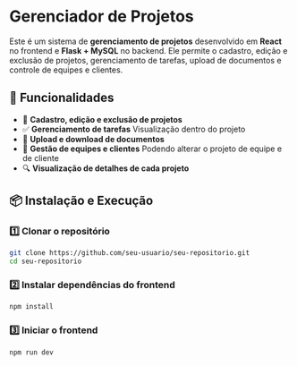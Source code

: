 # Gerenciador de Projetos

Este é um sistema de **gerenciamento de projetos** desenvolvido em **React** no frontend e **Flask + MySQL** no backend. Ele permite o cadastro, edição e exclusão de projetos, gerenciamento de tarefas, upload de documentos e controle de equipes e clientes.

## 🚀 Funcionalidades

- 📌 **Cadastro, edição e exclusão de projetos**
- ✅ **Gerenciamento de tarefas** Visualização dentro do projeto
- 📂 **Upload e download de documentos**
- 🏢 **Gestão de equipes e clientes** Podendo alterar o projeto de equipe e de cliente
- 🔍 **Visualização de detalhes de cada projeto**

## 📦 Instalação e Execução

### 1️⃣ Clonar o repositório
```sh
git clone https://github.com/seu-usuario/seu-repositorio.git
cd seu-repositorio
```

### 2️⃣ Instalar dependências do frontend
```sh
npm install
```

### 3️⃣ Iniciar o frontend
```sh
npm run dev
```
